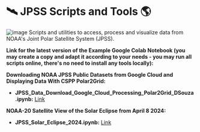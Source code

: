 # 🛰️ JPSS Scripts and Tools 🌎
![image](https://github.com/diegormsouza/jpss/assets/54595784/1457a746-2ff0-4b14-b44d-3c2d4e32a501)
Scripts and utilities to access, process and visualize data from NOAA's Joint Polar Satellite System (JPSS).

**Link for the latest version of the Example Google Colab Notebook (you may create a copy and adapt it according to your needs - you may run all scripts online, there's no need to install any tools locally):**

**Downloading NOAA JPSS Public Datasets from Google Cloud and Displaying Data With CSPP Polar2Grid:**

- **JPSS_Data_Download_Google_Cloud_Processing_Polar2Grid_DSouza.ipynb:** [Link](https://colab.research.google.com/drive/1Bxrl_muunTrMndjPwnpnE9JJpVUazGXf?usp=sharing)

**NOAA-20 Satellite View of the Solar Eclipse from April 8 2024:**

- **JPSS_Solar_Eclipse_2024.ipynb:** [Link](https://colab.research.google.com/drive/1rsXH9_8FQqz70Y22N7WlCWnQPlWbqPJv?usp=sharing)
